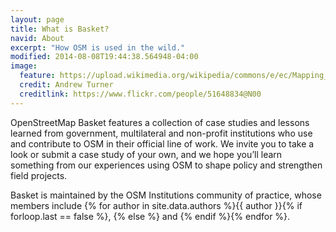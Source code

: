 ```yaml
---
layout: page
title: What is Basket?
navid: About
excerpt: "How OSM is used in the wild."
modified: 2014-08-08T19:44:38.564948-04:00
image:
  feature: https://upload.wikimedia.org/wikipedia/commons/e/ec/Mapping_the_Zoo_Crew_Sign.jpg
  credit: Andrew Turner
  creditlink: https://www.flickr.com/people/51648834@N00
---
```


OpenStreetMap Basket features a collection of case studies and lessons learned from government, multilateral and non-profit institutions who use and contribute to OSM in their official line of work. We invite you to take a look or submit a case study of your own, and we hope you’ll learn something from our experiences using OSM to shape policy and strengthen field projects. 

Basket is maintained by the OSM Institutions community of practice, whose members include {% for author in site.data.authors %}{{ author }}{% if forloop.last == false %}, {% else %} and {% endif %}{% endfor %}. 
